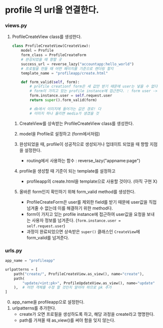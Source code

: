 # profile 의 url을 연결한다.

### views.py
1. ProfileCreateView class를 생성한다. 
    ```py
    class ProfileCreateView(CreateView):
        model = Profile
        form_class = ProfileCreateForm
        # 완성되었을 때 향할 곳
        success_url = reverse_lazy("accountapp:hello_world")
        # 프로필을 만들 때 어떤 페이지를 기준으로 렌더링 할지
        template_name = "profileapp/create.html"

        def form_valid(self, form):
            # profile creationf form은 세 값만 받기 때문에 user는 넣을 수 없다.
            # form이 가지고 있는 profile instance에 접근한다. : form user -> form.instance
            form.instance.user = self.request.user
            return super().form_valid(form)

            # db에서 이미지에 들어가는 값은 경로! 다
            # 이미지 하나 올리면 media가 생겼을 것
    ```
    1. CreateView를 상속받는 ProfileCreateView class를 생성한다.
    2. model을 Profile로 설정하고 (form에서처럼)
    3. 완성되었을 때, profile이 성공적으로 생성되거나 업데이트 되었을 때 향할 지점을 설정한다.
        - routing에서 사용하는 함수 : reverse_lazy("appname:page")
    4. profile을 생성할 때 기준이 되는 template를 설정하고
        - profileapp의 create.html을 template으로 사용할 것이다. (아직 구현 X)
    
    5. 올바른 form인지 확인하기 위해 form_valid method를 생성한다.
        - ProfileCreateForm은 user를 제외한 field를 받기 때문에 user값을 직접 넘겨줄 수 없는데 이를 해결하기 위한 method다.
        - form이 가지고 있는 profile instance에 접근하여 user값을 요청을 보내는 사용자 정보를 넘겨준다. (`form.instance.user = self.request.user`)
        - 과정이 완료되었으면 상속받은 `super()` 클래스인 `CreateView`에 form_valid를 넘겨준다.

### urls.py
```py
app_name = "profileapp"

urlpatterns = [
    path("create/", ProfileCreateView.as_view(), name="create"),
    path(
        "update/<int:pk>", ProfileUpdateView.as_view(), name="update"
    ),  # 어떤 객체를 수정 할 것인지 알아야 하므로 pk 추가
]
```
0. app_name을 profileapp으로 설정한다.
2. urlpatterns를 추가한다.
    - create가 오면 프로필을 생성하도록 하고, 해당 과정을 create라고 명명한다.
    - path를 가져올 때 as_view()를 써야 함을 잊지 않는다.

